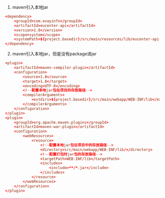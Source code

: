<!--
 * @Author: your name
 * @Date: 2020-10-22 18:02:42
 * @LastEditTime: 2020-10-22 18:03:28
 * @LastEditors: Please set LastEditors
 * @Description: In User Settings Edit
 * @FilePath: \github\work\maven\问题汇总.md
-->
1. maven引入本地jar
~~~ conf
<dependency>
    <groupId>com.evayinfo</groupId>
    <artifactId>eucenter-api</artifactId>
    <version>1.0</version>
    <scope>system</scope>
    <systemPath>${project.basedir}/src/main/resources/lib/eucenter-api-1.0.jar</systemPath>
</dependency>
~~~
2. maven引入本地jar，但是没有package进jar
~~~ conf
<plugin>
    <artifactId>maven-compiler-plugin</artifactId>
    <configuration>
        <source>1.8</source>
        <target>1.8</target>
        <encoding>UTF-8</encoding>
        <!--配置本地jar包在项目的存放路径-->
        <compilerArguments>
            <extdirs>${project.basedir}/src/main/webapp/WEB-INF/lib</extdirs>
        </compilerArguments>
    </configuration>
</plugin>
<plugin>
    <groupId>org.apache.maven.plugins</groupId>
    <artifactId>maven-war-plugin</artifactId>
    <configuration>
        <webResources>
            <resource>
                <!--配置本地jar包在项目中的存放路径-->
                <directory>src/main/webapp/WEB-INF/lib/</directory>
                <!--配置打包时jar包的存放路径-->
                <targetPath>WEB-INF/lib</targetPath>
                <includes>
                    <include>**/*.jar</include>
                </includes>
            </resource>
        </webResources>
    </configuration>
</plugin>
~~~
